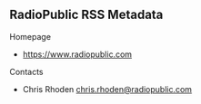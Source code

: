 ## RadioPublic RSS Metadata

Homepage

* https://www.radiopublic.com

Contacts

* Chris Rhoden <chris.rhoden@radiopublic.com>
